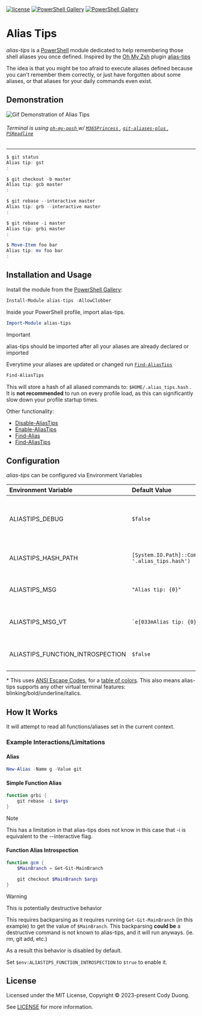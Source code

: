 [![license](https://img.shields.io/github/license/codyduong/powershell-alias-tips.svg)](./LICENSE)
[![PowerShell Gallery](https://img.shields.io/powershellgallery/v/alias-tips.svg)](https://www.powershellgallery.com/packages/alias-tips/)
[![PowerShell Gallery](https://img.shields.io/powershellgallery/dt/alias-tips.svg)](https://www.powershellgallery.com/packages/alias-tips/)

# Alias Tips

*alias-tips* is a [PowerShell](https://microsoft.com/powershell) module dedicated to help remembering those shell aliases you once defined. Inspired by the [Oh My Zsh](https://github.com/robbyrussell/oh-my-zsh) plugin [alias-tips](https://github.com/djui/alias-tips)

The idea is that you might be too afraid to execute aliases defined because you can't remember them correctly, or just have forgotten about some aliases, or that aliases for your daily commands even exist.

## Demonstration

![Gif Demonstration of Alias Tips](./media/demo.gif)

###### Terminal is using [ `oh-my-posh` ](https://ohmyposh.dev/) w/ [ `M365Princess` ](https://ohmyposh.dev/docs/themes#m365princess), [ `git-aliases-plus` ](https://github.com/codyduong/powershell-git-aliases-plus), [ `PSReadline` ](https://github.com/PowerShell/PSReadLine)

------------------

```powershell
$ git status
Alias tip: gst
:

$ git checkout -b master
Alias tip: gcb master
:

$ git rebase --interactive master
Alias tip: grb --interactive master
:

$ git rebase -i master
Alias tip: grbi master
:

$ Move-Item foo bar
Alias tip: mv foo bar
:
```

## Installation and Usage

Install the module from the [PowerShell Gallery](https://www.powershellgallery.com/): 

```powershell
Install-Module alias-tips -AllowClobber
```

Inside your PowerShell profile, import alias-tips.

```powershell
Import-Module alias-tips
```

> [!IMPORTANT]
> alias-tips should be imported after all your aliases are already declared or imported

Everytime your aliases are updated or changed run [`Find-AliasTips`](./docs/en-US/Find-AliasTips.md)

```powershell
Find-AliasTips
```

This will store a hash of all aliased commands to: `$HOME/.alias_tips.hash` . It is **not recommended** to run on every profile load, as this can significantly slow down your profile startup times.

Other functionality:
- [Disable-AliasTips](./docs/en-US/Disable-AliasTips.md)
- [Enable-AliasTips](./docs/en-US/Enable-AliasTips.md)
- [Find-Alias](./docs/en-US/Find-Alias.md)
- [Find-AliasTips](./docs/en-US/Find-AliasTips.md)

## Configuration

*alias-tips* can be configured via Environment Variables

| Environment Variable             | Default Value                                            | Description                                                                               |
| :------------------------------- | :------------------------------------------------------- | :---------------------------------------------------------------------------------------- |
| ALIASTIPS_DEBUG                  | `$false`                                                 | Enable to show debug messages when processing commands                                    |
| ALIASTIPS_HASH_PATH              | `[System.IO.Path]::Combine("$HOME", '.alias_tips.hash')` | File Path to store results from `Find-AliasTips`                                          |
| ALIASTIPS_MSG                    | `"Alias tip: {0}"`                                       | Alias hint message for non-virtual terminals                                              |
| ALIASTIPS_MSG_VT                 | `` `e[033mAlias tip: {0}`em" ``                          | Alias hint message for virtual terminals*                                                 |
| ALIASTIPS_FUNCTION_INTROSPECTION | `$false`                                                 | **POTENTIALLY DESTRUCTIVE** [Function Alias Introspection](#function-alias-introspection) |

\* This uses [ANSI Escape Codes](https://en.wikipedia.org/wiki/ANSI_escape_code), for a [table of colors](https://en.wikipedia.org/wiki/ANSI_escape_code#Colors). 
This also means alias-tips supports any other virtual terminal features: blinking/bold/underline/italics.

## How It Works

It will attempt to read all functions/aliases set in the current context. 

### Example Interactions/Limitations

#### Alias
```powershell
New-Alias -Name g -Value git
```

#### Simple Function Alias

```powershell
function grbi {
	git rebase -i $args
}
```
> [!NOTE]
> This has a limitation in that alias-tips does not know in this case that -i is equivalent to the --interactive flag.

#### Function Alias Introspection

```powershell
function gcm {
	$MainBranch = Get-Git-MainBranch

	git checkout $MainBranch $args
}
```

> [!WARNING]
> This is potentially destructive behavior

This requires backparsing as it requires running `Get-Git-MainBranch` (in this example) to get the value of `$MainBranch`.
This backparsing **could be** a destructive command is not known to alias-tips, and it will run anyways. (ie. rm, git add, etc.)

As a result this behavior is disabled by default.

Set `$env:ALIASTIPS_FUNCTION_INTROSPECTION` to `$true` to enable it.

## License

Licensed under the MIT License, Copyright © 2023-present Cody Duong.

See [LICENSE](./LICENSE) for more information.
